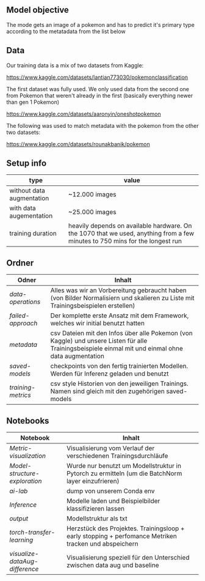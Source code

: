 ## Model objective
The mode gets an image of a pokemon and has to predict it's primary type according to the metatadata from the list below

## Data
Our training data is a mix of two datasets from Kaggle:

https://www.kaggle.com/datasets/lantian773030/pokemonclassification

The first dataset was fully used. We only used data from the second one from Pokemon that weren't already in the first (basically everything newer than gen 1 Pokemon)

https://www.kaggle.com/datasets/aaronyin/oneshotpokemon

The following was used to match metadata with the pokemon from the other two datasets:

https://www.kaggle.com/datasets/rounakbanik/pokemon

## Setup info
| type | value |
| --- | --- |
| without data augmentation | ~12.000 images |
| with data augementation | ~25.000 images |
| training duration | heavily depends on available hardware. On the 1070 that we used, anything from a few minutes to 750 mins for the longest run |

## Ordner

| Odner | Inhalt |
| ------------------ | ----------------- |
| *data-operations* | Alles was wir an Vorbereitung gebraucht haben (von Bilder Normalisiern und skalieren zu Liste mit Trainingsbeispielen erstellen) |
| *failed-approach* | Der komplette erste Ansatz mit dem Framework, welches wir initial benutzt hatten |
| *metadata* | csv Dateien mit den Infos über alle Pokemon (von Kaggle) und unsere Listen für alle Trainingsbeispiele einmal mit und einmal ohne data augmentation |
| *saved-models* | checkpoints von den fertig trainierten Modellen. Werden für Inferenz geladen und benutzt |
| *training-metrics* | csv style Historien von den jeweiligen Trainings. Namen sind gleich mit den zugehörigen saved-models |

## Notebooks

| Notebook | Inhalt |
| ------------------ | ----------------- |
| *Metric-visualization* | Visualisierung vom Verlauf der verschiedenen Trainingsdurchläufe |
| *Model-structure-exploration* | Wurde nur benutzt um Modellstruktur in Pytorch zu ermitteln (um die BatchNorm layer einzufrieren) |
| *ai-lab* | dump von unserem Conda env |
| *Inference* | Modelle laden und Beispielbilder klassifizieren lassen |
| *output* | Modellstruktur als txt |
| *torch-transfer-learning* | Herzstück des Projektes. Trainingsloop + early stopping + perfomance Metriken tracken und abspeichern |
| *visualize-dataAug-difference* | Visualisierung speziell für den Unterschied zwischen data aug und baseline |

